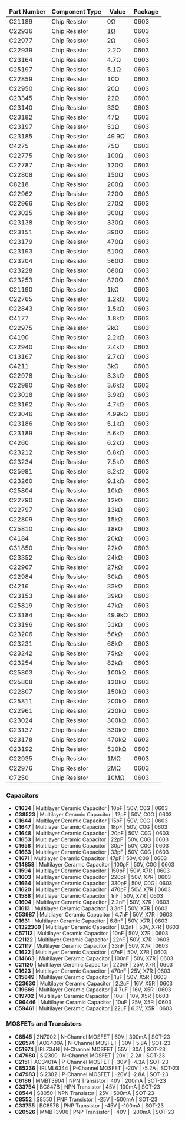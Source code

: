| Part Number | Component Type               | Value | Package |
|-------------|------------------------------|-------|---------|
| C21189      | Chip Resistor                | 0Ω    | 0603    |
| C22936      | Chip Resistor                | 1Ω    | 0603    |
| C22977      | Chip Resistor                | 2Ω    | 0603    |
| C22939      | Chip Resistor                | 2.2Ω  | 0603    |
| C23164      | Chip Resistor                | 4.7Ω  | 0603    |
| C25197      | Chip Resistor                | 5.1Ω  | 0603    |
| C22859      | Chip Resistor                | 10Ω   | 0603    |
| C22950      | Chip Resistor                | 20Ω   | 0603    |
| C23345      | Chip Resistor                | 22Ω   | 0603    |
| C23140      | Chip Resistor                | 33Ω   | 0603    |
| C23182      | Chip Resistor                | 47Ω   | 0603    |
| C23197      | Chip Resistor                | 51Ω   | 0603    |
| C23185      | Chip Resistor                | 49.9Ω | 0603    |
| C4275       | Chip Resistor                | 75Ω   | 0603    |
| C22775      | Chip Resistor                | 100Ω  | 0603    |
| C22787      | Chip Resistor                | 120Ω  | 0603    |
| C22808      | Chip Resistor                | 150Ω  | 0603    |
| C8218       | Chip Resistor                | 200Ω  | 0603    |
| C22962      | Chip Resistor                | 220Ω  | 0603    |
| C22966      | Chip Resistor                | 270Ω  | 0603    |
| C23025      | Chip Resistor                | 300Ω  | 0603    |
| C23138      | Chip Resistor                | 330Ω  | 0603    |
| C23151      | Chip Resistor                | 390Ω  | 0603    |
| C23179      | Chip Resistor                | 470Ω  | 0603    |
| C23193      | Chip Resistor                | 510Ω  | 0603    |
| C23204      | Chip Resistor                | 560Ω  | 0603    |
| C23228      | Chip Resistor                | 680Ω  | 0603    |
| C23253      | Chip Resistor                | 820Ω  | 0603    |
| C21190      | Chip Resistor                | 1kΩ   | 0603    |
| C22765      | Chip Resistor                | 1.2kΩ | 0603    |
| C22843      | Chip Resistor                | 1.5kΩ | 0603    |
| C4177       | Chip Resistor                | 1.8kΩ | 0603    |
| C22975      | Chip Resistor                | 2kΩ   | 0603    |
| C4190       | Chip Resistor                | 2.2kΩ | 0603    |
| C22940      | Chip Resistor                | 2.4kΩ | 0603    |
| C13167      | Chip Resistor                | 2.7kΩ | 0603    |
| C4211       | Chip Resistor                | 3kΩ   | 0603    |
| C22978      | Chip Resistor                | 3.3kΩ | 0603    |
| C22980      | Chip Resistor                | 3.6kΩ | 0603    |
| C23018      | Chip Resistor                | 3.9kΩ | 0603    |
| C23162      | Chip Resistor                | 4.7kΩ | 0603    |
| C23046      | Chip Resistor                | 4.99kΩ| 0603    |
| C23186      | Chip Resistor                | 5.1kΩ | 0603    |
| C23189      | Chip Resistor                | 5.6kΩ | 0603    |
| C4260       | Chip Resistor                | 6.2kΩ | 0603    |
| C23212      | Chip Resistor                | 6.8kΩ | 0603    |
| C23234      | Chip Resistor                | 7.5kΩ | 0603    |
| C25981      | Chip Resistor                | 8.2kΩ | 0603    |
| C23260      | Chip Resistor                | 9.1kΩ | 0603    |
| C25804      | Chip Resistor                | 10kΩ  | 0603    |
| C22790      | Chip Resistor                | 12kΩ  | 0603    |
| C22797      | Chip Resistor                | 13kΩ  | 0603    |
| C22809      | Chip Resistor                | 15kΩ  | 0603    |
| C25810      | Chip Resistor                | 18kΩ  | 0603    |
| C4184       | Chip Resistor                | 20kΩ  | 0603    |
| C31850      | Chip Resistor                | 22kΩ  | 0603    |
| C23352      | Chip Resistor                | 24kΩ  | 0603    |
| C22967      | Chip Resistor                | 27kΩ  | 0603    |
| C22984      | Chip Resistor                | 30kΩ  | 0603    |
| C4216       | Chip Resistor                | 33kΩ  | 0603    |
| C23153      | Chip Resistor                | 39kΩ  | 0603    |
| C25819      | Chip Resistor                | 47kΩ  | 0603    |
| C23184      | Chip Resistor                | 49.9kΩ| 0603    |
| C23196      | Chip Resistor                | 51kΩ  | 0603    |
| C23206      | Chip Resistor                | 56kΩ  | 0603    |
| C23231      | Chip Resistor                | 68kΩ  | 0603    |
| C23242      | Chip Resistor                | 75kΩ  | 0603    |
| C23254      | Chip Resistor                | 82kΩ  | 0603    |
| C25803      | Chip Resistor                | 100kΩ | 0603    |
| C25808      | Chip Resistor                | 120kΩ | 0603    |
| C22807      | Chip Resistor                | 150kΩ | 0603    |
| C25811      | Chip Resistor                | 200kΩ | 0603    |
| C22961      | Chip Resistor                | 220kΩ | 0603    |
| C23024      | Chip Resistor                | 300kΩ | 0603    |
| C23137      | Chip Resistor                | 330kΩ | 0603    |
| C23178      | Chip Resistor                | 470kΩ | 0603    |
| C23192      | Chip Resistor                | 510kΩ | 0603    |
| C22935      | Chip Resistor                | 1MΩ   | 0603    |
| C22976      | Chip Resistor                | 2MΩ   | 0603    |
| C7250       | Chip Resistor                | 10MΩ  | 0603    |


### Capacitors
- **C1634**  | Multilayer Ceramic Capacitor | 10pF  | 50V, C0G   | 0603
- **C38523** | Multilayer Ceramic Capacitor | 12pF  | 50V, C0G   | 0603
- **C1644**  | Multilayer Ceramic Capacitor | 15pF  | 50V, C0G   | 0603
- **C1647**  | Multilayer Ceramic Capacitor | 18pF  | 50V, C0G   | 0603
- **C1648**  | Multilayer Ceramic Capacitor | 20pF  | 50V, C0G   | 0603
- **C1653**  | Multilayer Ceramic Capacitor | 22pF  | 50V, C0G   | 0603
- **C1658**  | Multilayer Ceramic Capacitor | 30pF  | 50V, C0G   | 0603
- **C1663**  | Multilayer Ceramic Capacitor | 33pF  | 50V, C0G   | 0603
- **C1671**  | Multilayer Ceramic Capacitor | 47pF  | 50V, C0G   | 0603
- **C14858** | Multilayer Ceramic Capacitor | 100pF | 50V, C0G   | 0603
- **C1594**  | Multilayer Ceramic Capacitor | 150pF | 50V, X7R   | 0603
- **C1603**  | Multilayer Ceramic Capacitor | 220pF | 50V, X7R   | 0603
- **C1664**  | Multilayer Ceramic Capacitor | 330pF | 50V, C0G   | 0603
- **C1620**  | Multilayer Ceramic Capacitor | 470pF | 50V, X7R   | 0603
- **C1588**  | Multilayer Ceramic Capacitor | 1nF   | 50V, X7R   | 0603
- **C1604**  | Multilayer Ceramic Capacitor | 2.2nF | 50V, X7R   | 0603
- **C1613**  | Multilayer Ceramic Capacitor | 3.3nF | 50V, X7R   | 0603
- **C53987** | Multilayer Ceramic Capacitor | 4.7nF | 50V, X7R   | 0603
- **C1631**  | Multilayer Ceramic Capacitor | 6.8nF | 50V, X7R   | 0603
- **C1322360** | Multilayer Ceramic Capacitor | 8.2nF | 50V, X7R   | 0603
- **C57112** | Multilayer Ceramic Capacitor | 10nF  | 50V, X7R   | 0603
- **C21122** | Multilayer Ceramic Capacitor | 22nF  | 50V, X7R   | 0603
- **C21117** | Multilayer Ceramic Capacitor | 33nF  | 50V, X7R   | 0603
- **C1622**  | Multilayer Ceramic Capacitor | 47nF  | 50V, X7R   | 0603
- **C14663** | Multilayer Ceramic Capacitor | 100nF | 50V, X7R   | 0603
- **C21120** | Multilayer Ceramic Capacitor | 220nF | 25V, X7R   | 0603
- **C1623**  | Multilayer Ceramic Capacitor | 470nF | 25V, X7R   | 0603
- **C15849** | Multilayer Ceramic Capacitor | 1uF   | 50V, X5R   | 0603
- **C23630** | Multilayer Ceramic Capacitor | 2.2uF | 16V, X5R   | 0603
- **C19666** | Multilayer Ceramic Capacitor | 4.7uF | 16V, X5R   | 0603
- **C19702** | Multilayer Ceramic Capacitor | 10uF  | 10V, X5R   | 0603
- **C96446** | Multilayer Ceramic Capacitor | 10uF  | 25V, X5R   | 0603
- **C59461** | Multilayer Ceramic Capacitor | 22uF  | 6.3V, X5R  | 0603

### MOSFETs and Transistors
- **C8545**  | 2N7002      | N-Channel MOSFET  | 60V  | 300mA  | SOT-23
- **C26574** | AO3400A     | N-Channel MOSFET  | 30V  | 5.8A   | SOT-23
- **C51974** | IRLZ34N     | N-Channel MOSFET  | 55V  | 30A    | SOT-23
- **C47980** | SI2300      | N-Channel MOSFET  | 20V  | 2.2A   | SOT-23
- **C2151**  | AO3401A     | P-Channel MOSFET  | -30V | -4.3A  | SOT-23
- **C85236** | IRLML6344   | P-Channel MOSFET  | -20V | -5.2A  | SOT-23
- **C47983** | SI2302      | P-Channel MOSFET  | -20V | -2.8A  | SOT-23
- **C6186**  | MMBT3904    | NPN Transistor    | 40V  | 200mA  | SOT-23
- **C33754** | BC847B      | NPN Transistor    | 45V  | 100mA  | SOT-23
- **C8544**  | S8050       | NPN Transistor    | 25V  | 500mA  | SOT-23
- **C8552**  | S8550       | PNP Transistor    | -25V | -500mA | SOT-23
- **C33755** | BC857B      | PNP Transistor    | -45V | -100mA | SOT-23
- **C20526** | MMBT3906    | PNP Transistor    | -40V | -200mA | SOT-23
